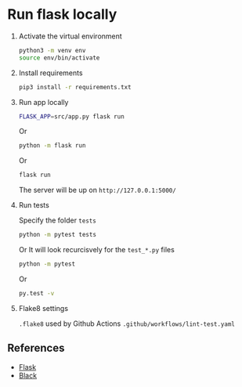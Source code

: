 # Run flask locally

1. Activate the virtual environment

   ```bash
   python3 -m venv env
   source env/bin/activate
   ```

1. Install requirements

   ```bash
   pip3 install -r requirements.txt
   ```

1. Run app locally

   ```bash
   FLASK_APP=src/app.py flask run
   ```

   Or

   ```bash
   python -m flask run
   ```

   Or

   ```bash
   flask run
   ```

   The server will be up on `http://127.0.0.1:5000/`

1. Run tests

   Specify the folder `tests`

   ```bash
   python -m pytest tests
   ```

   Or
   It will look recurcisvely for the `test_*.py` files

   ```bash
   python -m pytest
   ```

   Or

   ```bash
   py.test -v
   ```

1. Flake8 settings

   `.flake8` used by Github Actions `.github/workflows/lint-test.yaml`

## References

- [Flask](https://github.com/pallets/flask)
- [Black](https://github.com/psf/black)
